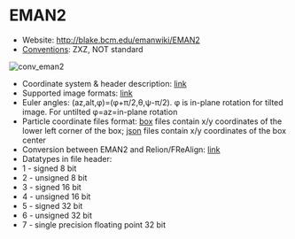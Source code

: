 # EMAN2
  * Website: http://blake.bcm.edu/emanwiki/EMAN2
  * [Conventions](http://blake.bcm.edu/emanwiki/EMAN2/Concepts): ZXZ, NOT standard

![conv_eman2](https://cloud.githubusercontent.com/assets/6952870/7273784/21fdc7c0-e8f7-11e4-91a1-21aa4d9a1fa3.png)

  * Coordinate system & header description: [link](http://blake.bcm.edu/emanwiki/Eman2Metadata) 
  * Supported image formats: [link](http://blake.bcm.edu/emanwiki/EMAN2ImageFormats)
  * Euler angles: (az,alt,φ)=(φ+π/2,θ,ψ-π/2). φ is in-plane rotation for tilted image. For untilted φ=az=in-plane rotation
  * Particle coordinate files format: [box](http://blake.bcm.edu/emanwiki/Eman2OtherFiles#A.box_files) files contain x/y coordinates of the lower left corner of the box; [json](http://blake.bcm.edu/emanwiki/Eman2InfoMetadata) files contain x/y coordinates of the box center
  * Conversion between EMAN2 and Relion/FReAlign: [link](http://blake.bcm.edu/emanwiki/EMAN2/Programs#Interacting_with_Other_Software)
  * Datatypes in file header:
   * 1 - signed 8 bit
   * 2 - unsigned 8 bit
   * 3 - signed 16 bit
   * 4 - unsigned 16 bit
   * 5 - signed 32 bit
   * 6 - unsigned 32 bit
   * 7 - single precision floating point 32 bit
